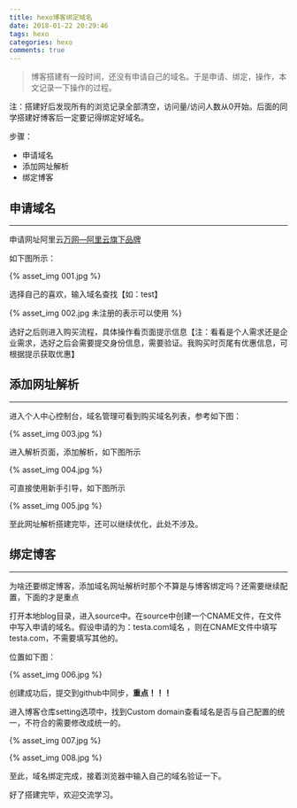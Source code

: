 ```yaml
---
title: hexo博客绑定域名
date: 2018-01-22 20:29:46
tags: hexo
categories: hexo
comments: true
---
```


> 博客搭建有一段时间，还没有申请自己的域名。于是申请、绑定，操作，本文记录一下操作的过程。

<!---more--->

注：搭建好后发现所有的浏览记录全部清空，访问量/访问人数从0开始。后面的同学搭建好博客后一定要记得绑定好域名。


步骤：

* 申请域名
* 添加网址解析
* 绑定博客


## 申请域名
---

申请网址阿里云[万网—阿里云旗下品牌](https://wanwang.aliyun.com/domain?spm=5176.10695662.1996646101.searchclickresult.c8346fllJNcX)

如下图所示：

{% asset_img 001.jpg %}


选择自己的喜欢，输入域名查找【如：test】

{% asset_img 002.jpg 未注册的表示可以使用 %}


选好之后则进入购买流程，具体操作看页面提示信息【注：看看是个人需求还是企业需求，选好之后会需要提交身份信息，需要验证。我购买时页尾有优惠信息，可根据提示获取优惠】


## 添加网址解析
---

进入个人中心控制台，域名管理可看到购买域名列表，参考如下图：

{% asset_img 003.jpg %}

进入解析页面，添加解析，如下图所示

{% asset_img 004.jpg %}

可直接使用新手引导，如下图所示

{% asset_img 005.jpg %}


至此网址解析搭建完毕，还可以继续优化，此处不涉及。


## 绑定博客
---

为啥还要绑定博客，添加域名网址解析时那个不算是与博客绑定吗？还需要继续配置，下面的才是重点

打开本地blog目录，进入source中。在source中创建一个CNAME文件，在文件中写入申请的域名。假设申请的为：testa.com域名 ，则在CNAME文件中填写testa.com，不需要填写其他的。

位置如下图：

{% asset_img 006.jpg %}


创建成功后，提交到github中同步，**重点！！！**

进入博客仓库setting选项中，找到Custom domain查看域名是否与自己配置的统一，不符合的需要修改成统一的。

{% asset_img 007.jpg %}

{% asset_img 008.jpg %}


至此，域名绑定完成，接着浏览器中输入自己的域名验证一下。


好了搭建完毕，欢迎交流学习。


